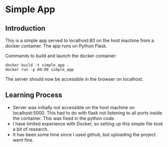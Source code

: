 # Simple App
## Introduction
This is a simple app served to localhost:80 on the host machine from a docker container. The app runs on Python Flask.

Commands to build and launch the docker container:
```
docker build -t simple_app .
docker run -p 80:80 simple_app
```
The server should now be accessible in the browser on localhost.

## Learning Process
* Server was initially not accessible on the host machine on localhost:5000. This had to do with flask not listening to all ports inside the container. This was fixed in the python code.
* I have limited experience with Docker, so setting up this simple file took a bit of research.
* It has been some time since I used github, but uploading the project went fine.